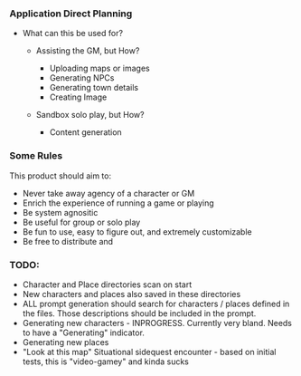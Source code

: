 ### Application Direct Planning

- What can this be used for?
    - Assisting the GM, but How?
        - Uploading maps or images
        - Generating NPCs
        - Generating town details
        - Creating Image
        
    - Sandbox solo play, but How?
        - Content generation

### Some Rules

This product should aim to:
- Never take away agency of a character or GM
- Enrich the experience of running a game or playing
- Be system agnositic
- Be useful for group or solo play
- Be fun to use, easy to figure out, and extremely customizable
- Be free to distribute and 

### TODO:
- Character and Place directories scan on start
- New characters and places also saved in these directories
- ALL prompt generation should search for characters / places defined in the files. Those descriptions should be included in the prompt.
- Generating new characters - INPROGRESS. Currently very bland. Needs to have a "Generating" indicator.
- Generating new places
- "Look at this map" Situational sidequest encounter - based on initial tests, this is "video-gamey" and kinda sucks